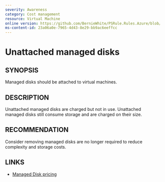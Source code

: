 ```yaml
---
severity: Awareness
category: Cost management
resource: Virtual Machine
online version: https://github.com/BernieWhite/PSRule.Rules.Azure/blob/master/docs/rules/en/Azure.VM.DiskAttached.md
ms-content-id: 23a06a0e-7965-4d43-8e29-bb9ac6eeffcc
---
```


# Unattached managed disks

## SYNOPSIS

Managed disks should be attached to virtual machines.

## DESCRIPTION

Unattached managed disks are charged but not in use.
Unattached managed disks still consume storage and are charged on their size.

## RECOMMENDATION

Consider removing managed disks are no longer required to reduce complexity and storage costs.

## LINKS

- [Managed Disk pricing](https://azure.microsoft.com/en-us/pricing/details/managed-disks/)
